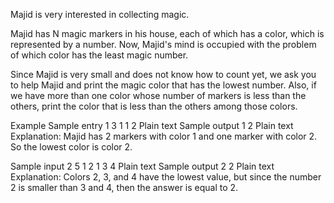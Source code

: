 Majid is very interested in collecting magic.

Majid has N magic markers in his house, each of which has a color, which is represented by a number. Now, Majid's mind is occupied with the problem of which color has the least magic number.

Since Majid is very small and does not know how to count yet, we ask you to help Majid and print the magic color that has the lowest number. Also, if we have more than one color whose number of markers is less than the others, print the color that is less than the others among those colors.

Example
Sample entry 1
3
1 1 2
Plain text
Sample output 1
2
Plain text
Explanation: Majid has 2 markers with color 1 and one marker with color 2. So the lowest color is color 2.

Sample input 2
5
1 2 1 3 4
Plain text
Sample output 2
2
Plain text
Explanation: Colors 2, 3, and 4 have the lowest value, but since the number 2 is smaller than 3 and 4, then the answer is equal to 2.